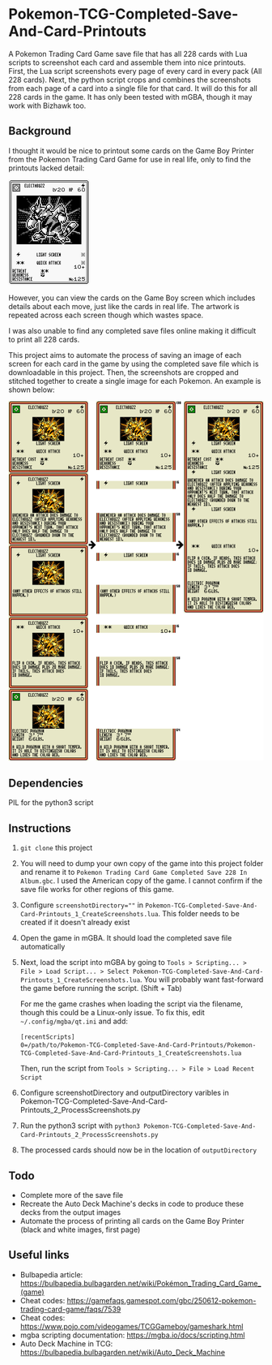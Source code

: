 # Pokemon-TCG-Completed-Save-And-Card-Printouts
A  Pokemon Trading Card Game save file that has all 228 cards with Lua scripts to screenshot each card and assemble them into nice printouts. First, the Lua script screenshots every page of every card in every pack (All 228 cards). Next, the python script crops and combines the screenshots from each page of a card into a single file for that card. It will do this for all 228 cards in the game. It has only been tested with mGBA, though it may work with Bizhawk too.

## Background
I thought it would be nice to printout some cards on the Game Boy Printer from the Pokemon Trading Card Game for use in real life, only to find the printouts lacked detail:

![Trading Card Example Printout](images/Trading_Card_Example_Printout.png)

However, you can view the cards on the Game Boy screen which includes details about each move, just like the cards in real life. The artwork is repeated across each screen though which wastes space.

I was also unable to find any completed save files online making it difficult to print all 228 cards.

This project aims to automate the process of saving an image of each screen for each card in the game by using the completed save file which is downloadable in this project. Then, the screenshots are cropped and stitched together to create a single image for each Pokemon. An example is shown below:

![Trading Card Example Process](images/Trading_Card_Example_Process.png)
## Dependencies
PIL for the python3 script

## Instructions
1. `git clone` this project
2. You will need to dump your own copy of the game into this project folder and rename it to `Pokemon Trading Card Game Completed Save 228 In Album.gbc`. I used the American copy of the game. I cannot confirm if the save file works for other regions of this game.
3. Configure `screenshotDirectory=""` in `Pokemon-TCG-Completed-Save-And-Card-Printouts_1_CreateScreenshots.lua`. This folder needs to be created if it doesn't already exist
4. Open the game in mGBA. It should load the completed save file automatically
5. Next, load the script into mGBA by going to `Tools > Scripting... > File > Load Script... > Select Pokemon-TCG-Completed-Save-And-Card-Printouts_1_CreateScreenshots.lua`. You will probably want fast-forward the game before running the script. (Shift + Tab)

    For me the game crashes when loading the script via the filename, though this could be a Linux-only issue. To fix this, edit `~/.config/mgba/qt.ini` and add:
    ```
    [recentScripts]
    0=/path/to/Pokemon-TCG-Completed-Save-And-Card-Printouts/Pokemon-TCG-Completed-Save-And-Card-Printouts_1_CreateScreenshots.lua
    ```
    Then, run the script from `Tools > Scripting... > File > Load Recent Script`
6. Configure screenshotDirectory and outputDirectory varibles in Pokemon-TCG-Completed-Save-And-Card-Printouts_2_ProcessScreenshots.py
7. Run the python3 script with `python3 Pokemon-TCG-Completed-Save-And-Card-Printouts_2_ProcessScreenshots.py`
8. The processed cards should now be in the location of `outputDirectory`

## Todo
* Complete more of the save file
* Recreate the Auto Deck Machine's decks in code to produce these decks from the output images
* Automate the process of printing all cards on the Game Boy Printer (black and white images, first page)

## Useful links
* Bulbapedia article: https://bulbapedia.bulbagarden.net/wiki/Pokémon_Trading_Card_Game_(game)
* Cheat codes: https://gamefaqs.gamespot.com/gbc/250612-pokemon-trading-card-game/faqs/7539
* Cheat codes: https://www.pojo.com/videogames/TCGGameboy/gameshark.html
* mgba scripting documentation: https://mgba.io/docs/scripting.html
* Auto Deck Machine in TCG: https://bulbapedia.bulbagarden.net/wiki/Auto_Deck_Machine
